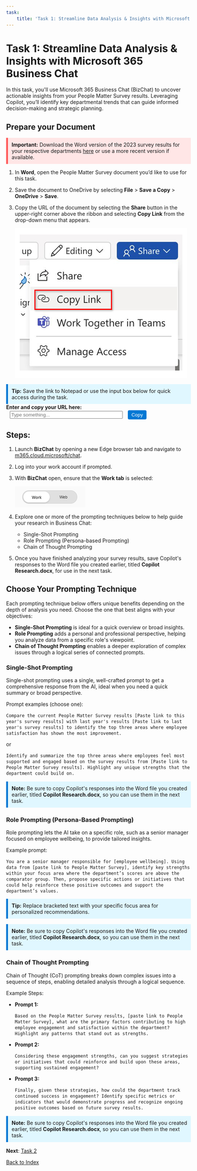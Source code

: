 ```yaml
---
task:
    title: 'Task 1: Streamline Data Analysis & Insights with Microsoft 365 Business Chat'
---
```


# Task 1: Streamline Data Analysis & Insights with Microsoft 365 Business Chat

In this task, you'll use Microsoft 365 Business Chat (BizChat) to uncover actionable insights from your People Matter Survey results. Leveraging Copilot, you’ll identify key departmental trends that can guide informed decision-making and strategic planning.

## Prepare your Document

<div style="background-color: #ffe6e6; padding: 10px; border-left: 5px solid #ff5c5c;"> <strong>Important:</strong> Download the Word version of the 2023 survey results for your respective departments <a href="https://vpsc.vic.gov.au/workforce-data-state-of-the-public-sector/data-sets-and-results/people-matter-survey-2023-results-by-organisation/" target="_blank">here</a> or use a more recent version if available. </div>

1. In **Word**, open the People Matter Survey document you’d like to use for this task.

1. Save the document to OneDrive by selecting **File** > **Save a Copy** > **OneDrive** > **Save**.

1. Copy the URL of the document by selecting the **Share** button in the upper-right corner above the ribbon and selecting **Copy Link** from the drop-down menu that appears.

    ![Screenshot showing the Share menu and the Copy Link option highlighted.](../Media/share-menu-with-copy-link.png)
    
<div style="background-color: #e0f7ff; padding: 10px; border-left: 5px solid #0078D4;"> <strong>Tip:</strong> Save the link to Notepad or use the input box below for quick access during the task. </div>
<label for="inputBox" style="font-weight: bold;">Enter and copy your URL here:</label>
<input type="text" id="inputBox" placeholder="Type something..." style="margin-left: 10px; width: 300px;" />
<button onclick="copyText()" style="margin-left: 10px; padding: 5px 10px; background-color: #0078D4; color: white; border: none; border-radius: 4px; cursor: pointer;">
    Copy
</button>
<p id="statusMessage" style="margin-top: 10px; color: #0078D4;"></p>

<script>
    function copyText() {
        const textBox = document.getElementById("inputBox");
        textBox.select();
        textBox.setSelectionRange(0, 99999); // For mobile devices
        navigator.clipboard.writeText(textBox.value)
            .then(() => {
                document.getElementById("statusMessage").innerText = "Text copied to clipboard!";
            })
            .catch(err => {
                document.getElementById("statusMessage").innerText = "Failed to copy text.";
            });
    }
</script>

## Steps:

1. Launch **BizChat** by opening a new Edge browser tab and navigate to <a href="https://m365.cloud.microsoft/chat" target="_blank">m365.cloud.microsoft/chat</a>.

1. Log into your work account if prompted.

1. With **BizChat** open, ensure that the **Work tab** is selected:

    ![Screenshot showing web tab in BizChat.](../Media/work-tab.png)

1. Explore one or more of the prompting techniques below to help guide your research in Business Chat:

    - Single-Shot Prompting
    - Role Prompting (Persona-based Prompting)
    - Chain of Thought Prompting

1. Once you have finished analyzing your survey results, save Copilot's responses to the Word file you created earlier, titled **Copilot Research.docx**, for use in the next task.

## Choose Your Prompting Technique

Each prompting technique below offers unique benefits depending on the depth of analysis you need. Choose the one that best aligns with your objectives:

- **Single-Shot Prompting** is ideal for a quick overview or broad insights.
- **Role Prompting** adds a personal and professional perspective, helping you analyze data from a specific role's viewpoint.
- **Chain of Thought Prompting** enables a deeper exploration of complex issues through a logical series of connected prompts.

### Single-Shot Prompting

Single-shot prompting uses a single, well-crafted prompt to get a comprehensive response from the AI, ideal when you need a quick summary or broad perspective.

Prompt examples (choose one):

```text
Compare the current People Matter Survey results [Paste link to this year's survey results] with last year's results [Paste link to last year's survey results] to identify the top three areas where employee satisfaction has shown the most improvement. 
```
or

```text
Identify and summarize the top three areas where employees feel most supported and engaged based on the survey results from [Paste link to People Matter Survey results]. Highlight any unique strengths that the department could build on.
```
<div style="background-color: #e0f7ff; padding: 10px; border-left: 5px solid #0078D4; margin-top: 15px; margin-bottom: 15px;">
    <strong>Note:</strong> Be sure to copy Copilot's responses into the Word file you created earlier, titled <strong>Copilot Research.docx</strong>, so you can use them in the next task.
</div>

### Role Prompting (Persona-Based Prompting)

Role prompting lets the AI take on a specific role, such as a senior manager focused on employee wellbeing, to provide tailored insights.

Example prompt:

```text
You are a senior manager responsible for [employee wellbeing]. Using data from [paste link to People Matter Survey], identify key strengths within your focus area where the department’s scores are above the comparator group. Then, propose specific actions or initiatives that could help reinforce these positive outcomes and support the department’s values.
```

<div style="background-color: #e0f7ff; padding: 10px; border-left: 5px solid #0078D4; margin-bottom: 15px;"> <strong>Tip:</strong> Replace bracketed text with your specific focus area for personalized recommendations. </div>
<div style="background-color: #e0f7ff; padding: 10px; border-left: 5px solid #0078D4; margin-top: 15px; margin-bottom: 15px;">
    <strong>Note:</strong> Be sure to copy Copilot's responses into the Word file you created earlier, titled <strong>Copilot Research.docx</strong>, so you can use them in the next task.
</div>

### Chain of Thought Prompting

Chain of Thought (CoT) prompting breaks down complex issues into a sequence of steps, enabling detailed analysis through a logical sequence.

Example Steps:

- **Prompt 1:**

    ```text
   Based on the People Matter Survey results, [paste link to People Matter Survey], what are the primary factors contributing to high employee engagement and satisfaction within the department? Highlight any patterns that stand out as strengths.

    ```

- **Prompt 2:**

    ```text
    Considering these engagement strengths, can you suggest strategies or initiatives that could reinforce and build upon these areas, supporting sustained engagement?
    ```

- **Prompt 3:**

    ```text
    Finally, given these strategies, how could the department track continued success in engagement? Identify specific metrics or indicators that would demonstrate progress and recognize ongoing positive outcomes based on future survey results.
    ```

<div style="background-color: #e0f7ff; padding: 10px; border-left: 5px solid #0078D4; margin-top: 15px; margin-bottom: 15px;">
    <strong>Note:</strong> Be sure to copy Copilot's responses into the Word file you created earlier, titled <strong>Copilot Research.docx</strong>, so you can use them in the next task.
</div>


**Next**: [Task 2](https://microsoftlearning.github.io/Microsoft-365-Copilot-Immersion-Experience/Instructions/Labs/PubSec/Task_2.html)

[Back to Index](https://microsoftlearning.github.io/Microsoft-365-Copilot-Immersion-Experience/)
